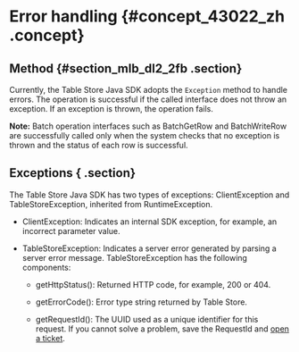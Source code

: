# Error handling {#concept_43022_zh .concept}

## Method {#section_mlb_dl2_2fb .section}

Currently, the Table Store Java SDK adopts the `Exception` method to handle errors. The operation is successful if the called interface does not throw an exception. If an exception is thrown, the operation fails.

**Note:** Batch operation interfaces such as BatchGetRow and BatchWriteRow are successfully called only when the system checks that no exception is thrown and the status of each row is successful.

## Exceptions { .section}

The Table Store Java SDK has two types of exceptions: ClientException and TableStoreException, inherited from RuntimeException.

-   ClientException: Indicates an internal SDK exception, for example, an incorrect parameter value.

-   TableStoreException: Indicates a server error generated by parsing a server error message. TableStoreException has the following components:

    -   getHttpStatus\(\): Returned HTTP code, for example, 200 or 404.

    -   getErrorCode\(\): Error type string returned by Table Store.

    -   getRequestId\(\): The UUID used as a unique identifier for this request. If you cannot solve a problem, save the RequestId and [open a ticket](https://selfservice.console.aliyun.com/ticket/createIndex).


